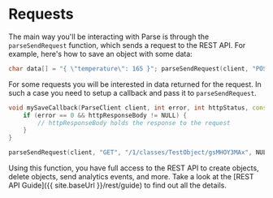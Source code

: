 # Requests

The main way you'll be interacting with Parse is through the `parseSendRequest` function, which sends a request to the REST API. For example, here's how to save an object with some data:

```cpp
char data[] = "{ \"temperature\": 165 }"; parseSendRequest(client, "POST", "/1/classes/Temperature", data, NULL);
```

For some requests you will be interested in data returned for the request. In such a case you need to setup a callback and pass it to `parseSendRequest`.

```cpp
void mySaveCallback(ParseClient client, int error, int httpStatus, const char* httpResponseBody) {
	if (error == 0 && httpResponseBody != NULL) {
		// httpResponseBody holds the response to the request
	}
}

parseSendRequest(client, "GET", "/1/classes/TestObject/gsMHOY3MAx", NULL, myCallback);
```

Using this function, you have full access to the REST API to create objects, delete objects, send analytics events, and more. Take a look at the [REST API Guide]({{ site.baseUrl }}/rest/guide) to find out all the details.
